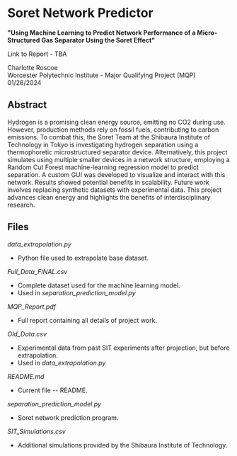 # Soret Network Predictor
 **"Using Machine Learning to Predict Network Performance of a Micro-Structured Gas Separator Using the Soret Effect"**

 Link to Report - TBA
 
 Charlotte Roscoe \
 Worcester Polytechnic Institute -  Major Qualifying Project (MQP) \
 01/26/2024

## Abstract

Hydrogen is a promising clean energy source, emitting no CO2 during use. However, production methods rely on fossil fuels, contributing to carbon emissions. To combat this, the Soret Team at the Shibaura Institute of Technology in Tokyo is investigating hydrogen separation using a thermophoretic microstructured separator device. Alternatively, this project simulates using multiple smaller devices in a network structure, employing a Random Cut Forest machine-learning regression model to predict separation. A custom GUI was developed to visualize and interact with this network. Results showed potential benefits in scalability. Future work involves replacing synthetic datasets with experimental data. This project advances clean energy and highlights the benefits of interdisciplinary research.


## Files
*data_extrapolation.py*
* Python file used to extrapolate base dataset.

*Full_Data_FINAL.csv*
* Complete dataset used for the machine learning model.
* Used in *separation_prediction_model.py*

*MQP_Report.pdf*
* Full report containing all details of project work.

*Old_Data.csv*
* Experimental data from past SIT experiments after projection, but before extrapolation.
* Used in *data_extrapolation.py*

*README.md*
* Current file -- README.

*separation_prediction_model.py*
* Soret network prediction program.

*SIT_Simulations.csv*
* Additional simulations provided by the Shibaura Institute of Technology.
